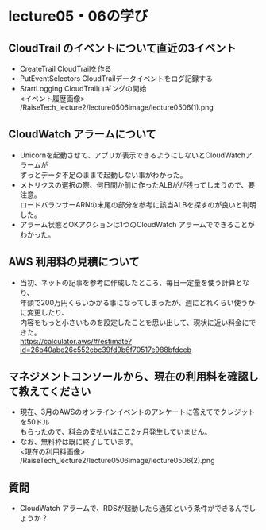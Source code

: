 # lecture05・06の学び

## CloudTrail のイベントについて直近の3イベント
- CreateTrail  CloudTrailを作る  
- PutEventSelectors  CloudTrailデータイベントをログ記録する 
- StartLogging   CloudTrailロギングの開始  
<イベント履歴画像>  
/RaiseTech_lecture2/lecture0506image/lecture0506(1).png

## CloudWatch アラームについて
- Unicornを起動させて、アプリが表示できるようにしないとCloudWatchアラームが  
ずっとデータ不足のままで起動しない事がわかった。  
- メトリクスの選択の際、何日間か前に作ったALBがが残ってしまうので、要注意。  
ロードバランサーARNの末尾の部分を参考に該当ALBを探すのが良いと判明した。  
- アラーム状態とOKアクションは1つのCloudWatch アラームでできることがわかった。  

## AWS 利用料の見積について
- 当初、ネットの記事を参考に作成したところ、毎日一定量を使う計算となり、  
年額で200万円くらいかかる事になってしまったが、週にどれくらい使うかに変更したり、  
内容をもっと小さいものを設定したことを思い出して、現状に近い料金にできた。  
https://calculator.aws/#/estimate?id=26b40abe26c552ebc39fd9b6f70517e988bfdceb  

## マネジメントコンソールから、現在の利用料を確認して教えてください
- 現在、3月のAWSのオンラインイベントのアンケートに答えてでクレジットを50ドル  
もらったので、料金の支払いはここ2ヶ月発生していません。  
- なお、無料枠は既に終了しています。  
<現在の利用料画像>  
/RaiseTech_lecture2/lecture0506image/lecture0506(2).png

## 質問  
- CloudWatch アラームで、RDSが起動したら通知という条件ができるんでしょうか？